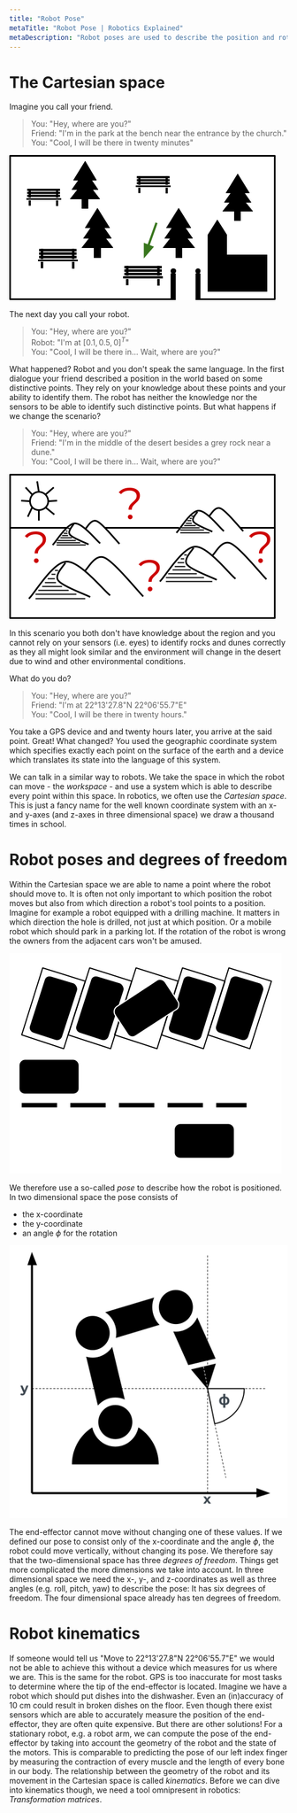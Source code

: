 ```yaml
---
title: "Robot Pose"
metaTitle: "Robot Pose | Robotics Explained"
metaDescription: "Robot poses are used to describe the position and rotation of a robot's end-effector in the workspace."
---
```


# The Cartesian space

Imagine you call your friend.  
>You: "Hey, where are you?"  
>Friend: "I'm in the park at the bench near the entrance by the church."  
>You: "Cool, I will be there in twenty minutes"  

![park](../images/robotposes/park.png "Park")

The next day you call your robot.  
>You: "Hey, where are you?"  
>Robot: "I'm at $[0.1, 0.5, 0]^T$"  
>You: "Cool, I will be there in... Wait, where are you?"  

What happened? Robot and you don't speak the same language. In the first dialogue your friend described a position in the world based on some distinctive points. They rely on your knowledge about these points and your ability to identify them. The robot has neither the knowledge nor the sensors to be able to identify such distinctive points. But what happens if we change the scenario?

>You: "Hey, where are you?"  
>Friend: "I'm in the middle of the desert besides a grey rock near a dune."  
>You: "Cool, I will be there in... Wait, where are you?"  

![desert](../images/robotposes/desert.png "Desert")

In this scenario you both don't have knowledge about the region and you cannot rely on your sensors (i.e. eyes) to identify rocks and dunes correctly as they all might look similar and the environment will change in the desert due to wind and other environmental conditions.

What do you do?  
>You: "Hey, where are you?"  
>Friend: "I'm at 22°13'27.8"N 22°06'55.7"E"  
>You: "Cool, I will be there in twenty hours."  

You take a GPS device and and twenty hours later, you arrive at the said point. Great! What changed? You used the geographic coordinate system which specifies exactly each point on the surface of the earth and a device which translates its state into the language of this system.

We can talk in a similar way to robots. We take the space in which the robot can move - the *workspace* - and use a system which is able to describe every point within this space. In robotics, we often use the *Cartesian space*. This is just a fancy name for the well known coordinate system with an x- and y-axes (and z-axes in three dimensional space) we draw a thousand times in school.

# Robot poses and degrees of freedom

Within the Cartesian space we are able to name a point where the robot should move to. It is often not only important to which position the robot moves but also from which direction a robot's tool points to a position. Imagine for example a robot equipped with a drilling machine. It matters in which direction the hole is drilled, not just at which position. Or a mobile robot which should park in a parking lot. If the rotation of the robot is wrong the owners from the adjacent cars won't be amused.

![cars](../images/robotposes/car.png "Cars")

We therefore use a so-called *pose* to describe how the robot is positioned. In two dimensional space the pose consists of 

* the x-coordinate
* the y-coordinate 
* an angle $\phi$ for the rotation

![pose](../images/robotposes/pose.png "Pose")

The end-effector cannot move without changing one of these values. If we defined our pose to consist only of the x-coordinate and the angle $\phi$, the robot could move vertically, without changing its pose. We therefore say that the two-dimensional space has three *degrees of freedom*. Things get more complicated the more dimensions we take into account. In three dimensional space we need the x-, y-, and z-coordinates as well as three angles (e.g. roll, pitch, yaw) to describe the pose: It has six degrees of freedom. The four dimensional space already has ten degrees of freedom.

# Robot kinematics

If someone would tell us "Move to 22°13'27.8"N 22°06'55.7"E" we would not be able to achieve this without a device which measures for us where we are. This is the same for the robot. GPS is too inaccurate for most tasks to determine where the tip of the end-effector is located. Imagine we have a robot which should put dishes into the dishwasher. Even an (in)accuracy of 10 cm could result in broken dishes on the floor. Even though there exist sensors which are able to accurately measure the position of the end-effector, they are often quite expensive. But there are other solutions! For a stationary robot, e.g. a robot arm, we can compute the pose of the end-effector by taking into account the geometry of the robot and the state of the motors. This is comparable to predicting the pose of our left index finger by measuring the contraction of every muscle and the length of every bone in our body. The relationship between the geometry of the robot and its movement in the Cartesian space is called *kinematics*. Before we can dive into kinematics though, we need a tool omnipresent in robotics: *Transformation matrices*.